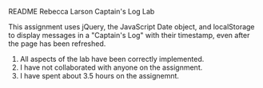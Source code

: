 README
Rebecca Larson
Captain's Log Lab

This assignment uses jQuery, the JavaScript Date object, and localStorage to
display messages in a "Captain's Log" with their timestamp, even after the page
has been refreshed. 

1. All aspects of the lab have been correctly implemented. 
2. I have not collaborated with anyone on the assignment.
3. I have spent about 3.5 hours on the assignemnt.

